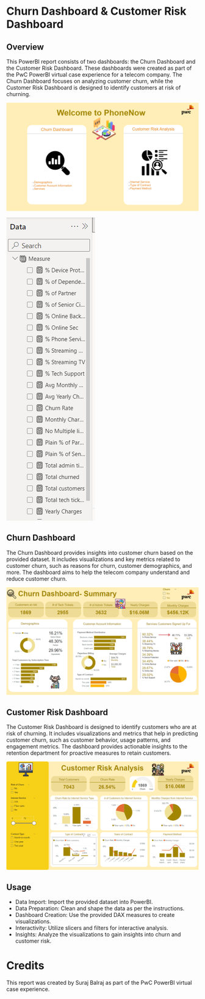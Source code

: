 # Churn Dashboard & Customer Risk Dashboard
## Overview
This PowerBI report consists of two dashboards: the Churn Dashboard and the Customer Risk Dashboard. These dashboards were created as part of the PwC PowerBI virtual case experience for a telecom company. The Churn Dashboard focuses on analyzing customer churn, while the Customer Risk Dashboard is designed to identify customers at risk of churning.

![welcome](ChurnDashboardPWCpage1.png)

![Measures](ChurnDashboardPWCMeasures.png)

## Churn Dashboard
The Churn Dashboard provides insights into customer churn based on the provided dataset. It includes visualizations and key metrics related to customer churn, such as reasons for churn, customer demographics, and more. The dashboard aims to help the telecom company understand and reduce customer churn.

![churn](ChurnDashboardPWCpage%202.png)

## Customer Risk Dashboard
The Customer Risk Dashboard is designed to identify customers who are at risk of churning. It includes visualizations and metrics that help in predicting customer churn, such as customer behavior, usage patterns, and engagement metrics. The dashboard provides actionable insights to the retention department for proactive measures to retain customers.

![customer risk](ChurnDashboardPWCpage3.png)

## Usage
- Data Import: Import the provided dataset into PowerBI.
- Data Preparation: Clean and shape the data as per the instructions.
- Dashboard Creation: Use the provided DAX measures to create visualizations.
- Interactivity: Utilize slicers and filters for interactive analysis.
- Insights: Analyze the visualizations to gain insights into churn and customer risk.

# Credits
This report was created by Suraj Balraj as part of the PwC PowerBI virtual case experience.
